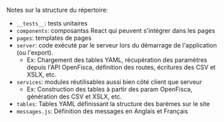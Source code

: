 Notes sur la structure du répertoire:

- `__tests__`: tests unitaires
- `components`: composantss React qui peuvent s'intégrer dans les pages
- `pages`: templates de pages
- `server`: code exécuté par le serveur lors du démarrage de l'application (ou l'export).
  - Ex: Chargement des tables YAML, récupération des paramètres depuis l'API OpenFisca, définition des routes, écritures des CSV et XSLX, etc.
- `services`: modules réutilisables aussi bien côté client que serveur
  - Ex: Construction des tables à partir des param OpenFisca, génération des CSV et XSLX, etc.
- `tables`: Tables YAML définissant la structure des barèmes sur le site
- `messages.js`: Définition des messages en Anglais et Français
